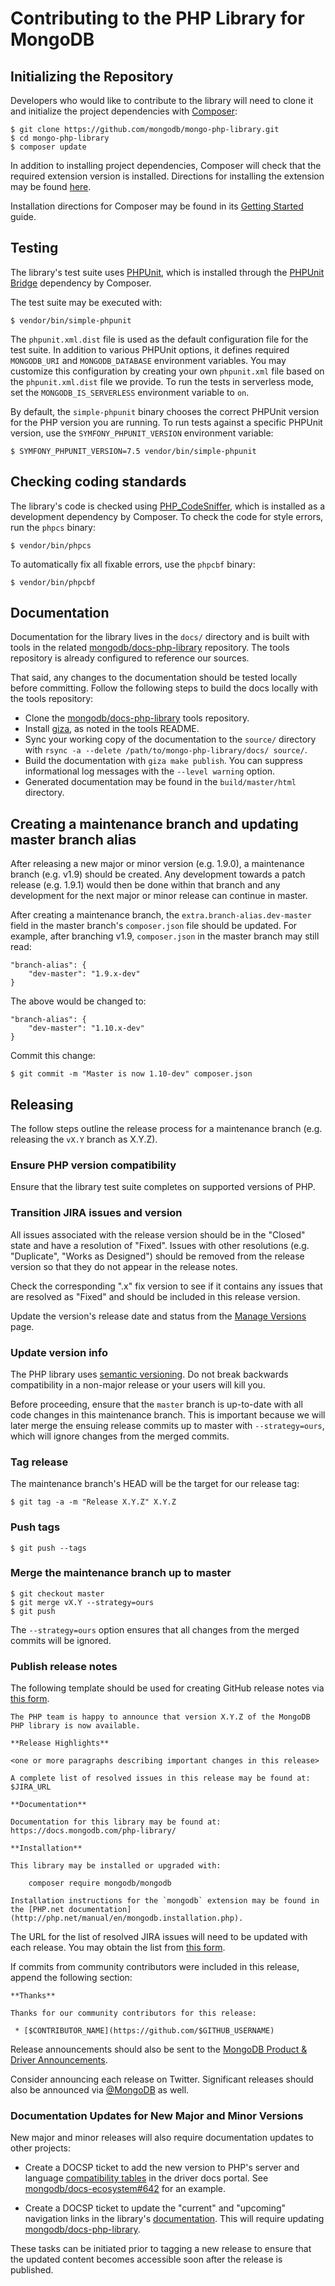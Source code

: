 # Contributing to the PHP Library for MongoDB

## Initializing the Repository

Developers who would like to contribute to the library will need to clone it and
initialize the project dependencies with [Composer](https://getcomposer.org/):

```
$ git clone https://github.com/mongodb/mongo-php-library.git
$ cd mongo-php-library
$ composer update
```

In addition to installing project dependencies, Composer will check that the
required extension version is installed. Directions for installing the extension
may be found [here](http://php.net/manual/en/mongodb.installation.php).

Installation directions for Composer may be found in its
[Getting Started](https://getcomposer.org/doc/00-intro.md) guide.

## Testing

The library's test suite uses [PHPUnit](https://phpunit.de/), which is installed
through the [PHPUnit Bridge](https://symfony.com/phpunit-bridge) dependency by
Composer.

The test suite may be executed with:

```
$ vendor/bin/simple-phpunit
```

The `phpunit.xml.dist` file is used as the default configuration file for the
test suite. In addition to various PHPUnit options, it defines required
`MONGODB_URI` and `MONGODB_DATABASE` environment variables. You may customize
this configuration by creating your own `phpunit.xml` file based on the
`phpunit.xml.dist` file we provide. To run the tests in serverless mode, set the
`MONGODB_IS_SERVERLESS` environment variable to `on`.

By default, the `simple-phpunit` binary chooses the correct PHPUnit version for
the PHP version you are running. To run tests against a specific PHPUnit version,
use the `SYMFONY_PHPUNIT_VERSION` environment variable:

```
$ SYMFONY_PHPUNIT_VERSION=7.5 vendor/bin/simple-phpunit
```

## Checking coding standards

The library's code is checked using [PHP_CodeSniffer](https://github.com/squizlabs/PHP_CodeSniffer),
which is installed as a development dependency by Composer. To check the code
for style errors, run the `phpcs` binary:


```
$ vendor/bin/phpcs
```

To automatically fix all fixable errors, use the `phpcbf` binary:

```
$ vendor/bin/phpcbf
```

## Documentation

Documentation for the library lives in the `docs/` directory and is built with
tools in the related
[mongodb/docs-php-library](https://github.com/mongodb/docs-php-library)
repository. The tools repository is already configured to reference our sources.

That said, any changes to the documentation should be tested locally before
committing. Follow the following steps to build the docs locally with the tools
repository:

 * Clone the
   [mongodb/docs-php-library](https://github.com/mongodb/docs-php-library) tools
   repository.
 * Install [giza](https://pypi.python.org/pypi/giza/), as noted in the tools
   README.
 * Sync your working copy of the documentation to the `source/` directory with
   `rsync -a --delete /path/to/mongo-php-library/docs/ source/`.
 * Build the documentation with `giza make publish`. You can suppress
   informational log messages with the `--level warning` option.
 * Generated documentation may be found in the `build/master/html` directory.

## Creating a maintenance branch and updating master branch alias

After releasing a new major or minor version (e.g. 1.9.0), a maintenance branch
(e.g. v1.9) should be created. Any development towards a patch release (e.g.
1.9.1) would then be done within that branch and any development for the next
major or minor release can continue in master.

After creating a maintenance branch, the `extra.branch-alias.dev-master` field
in the master branch's `composer.json` file should be updated. For example,
after branching v1.9, `composer.json` in the master branch may still read:

```
"branch-alias": {
    "dev-master": "1.9.x-dev"
}
```

The above would be changed to:

```
"branch-alias": {
    "dev-master": "1.10.x-dev"
}
```

Commit this change:

```
$ git commit -m "Master is now 1.10-dev" composer.json
```

## Releasing

The follow steps outline the release process for a maintenance branch (e.g.
releasing the `vX.Y` branch as X.Y.Z).

### Ensure PHP version compatibility

Ensure that the library test suite completes on supported versions of PHP.

### Transition JIRA issues and version

All issues associated with the release version should be in the "Closed" state
and have a resolution of "Fixed". Issues with other resolutions (e.g.
"Duplicate", "Works as Designed") should be removed from the release version so
that they do not appear in the release notes.

Check the corresponding ".x" fix version to see if it contains any issues that
are resolved as "Fixed" and should be included in this release version.

Update the version's release date and status from the
[Manage Versions](https://jira.mongodb.org/plugins/servlet/project-config/PHPLIB/versions)
page.

### Update version info

The PHP library uses [semantic versioning](http://semver.org/). Do not break
backwards compatibility in a non-major release or your users will kill you.

Before proceeding, ensure that the `master` branch is up-to-date with all code
changes in this maintenance branch. This is important because we will later
merge the ensuing release commits up to master with `--strategy=ours`, which
will ignore changes from the merged commits.

### Tag release

The maintenance branch's HEAD will be the target for our release tag:

```
$ git tag -a -m "Release X.Y.Z" X.Y.Z
```

### Push tags

```
$ git push --tags
```

### Merge the maintenance branch up to master

```
$ git checkout master
$ git merge vX.Y --strategy=ours
$ git push
```

The `--strategy=ours` option ensures that all changes from the merged commits
will be ignored.

### Publish release notes

The following template should be used for creating GitHub release notes via
[this form](https://github.com/mongodb/mongo-php-library/releases/new).

```
The PHP team is happy to announce that version X.Y.Z of the MongoDB PHP library is now available.

**Release Highlights**

<one or more paragraphs describing important changes in this release>

A complete list of resolved issues in this release may be found at:
$JIRA_URL

**Documentation**

Documentation for this library may be found at:
https://docs.mongodb.com/php-library/

**Installation**

This library may be installed or upgraded with:

    composer require mongodb/mongodb

Installation instructions for the `mongodb` extension may be found in the [PHP.net documentation](http://php.net/manual/en/mongodb.installation.php).
```

The URL for the list of resolved JIRA issues will need to be updated with each
release. You may obtain the list from
[this form](https://jira.mongodb.org/secure/ReleaseNote.jspa?projectId=12483).

If commits from community contributors were included in this release, append the
following section:

```
**Thanks**

Thanks for our community contributors for this release:

 * [$CONTRIBUTOR_NAME](https://github.com/$GITHUB_USERNAME)
```

Release announcements should also be sent to the [MongoDB Product & Driver Announcements](https://community.mongodb.com/tags/c/community/release-notes/35/php-driver).

Consider announcing each release on Twitter. Significant releases should also be
announced via [@MongoDB](http://twitter.com/mongodb) as well.

### Documentation Updates for New Major and Minor Versions

New major and minor releases will also require documentation updates to other
projects:

 * Create a DOCSP ticket to add the new version to PHP's server and language
   [compatibility tables](https://docs.mongodb.com/drivers/php/#compatibility)
   in the driver docs portal. See
   [mongodb/docs-ecosystem#642](https://github.com/mongodb/docs-ecosystem/pull/642)
   for an example.

 * Create a DOCSP ticket to update the "current" and "upcoming" navigation links
   in the library's [documentation](https://docs.mongodb.com/php-library/). This
   will require updating
   [mongodb/docs-php-library](https://github.com/mongodb/docs-php-library).

These tasks can be initiated prior to tagging a new release to ensure that the
updated content becomes accessible soon after the release is published.

